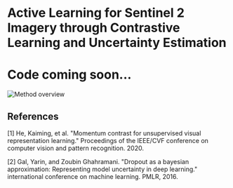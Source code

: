 # Active Learning for Sentinel 2 Imagery through Contrastive Learning and Uncertainty Estimation

# Code coming soon...

![Method overview](./overview.png)

## References

[1]	He, Kaiming, et al. "Momentum contrast for unsupervised visual representation learning." Proceedings of the IEEE/CVF conference on computer vision and pattern recognition. 2020.

[2] Gal, Yarin, and Zoubin Ghahramani. "Dropout as a bayesian approximation: Representing model uncertainty in deep learning." international conference on machine learning. PMLR, 2016.
